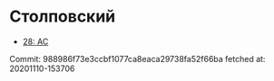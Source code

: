 # Столповский
- [28: AC](28.md)

Commit: 988986f73e3ccbf1077ca8eaca29738fa52f66ba
 fetched at: 20201110-153706
